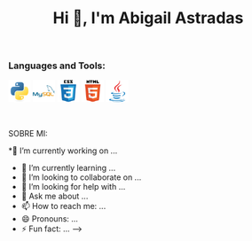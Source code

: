 
<h1 align="center">Hi 👋, I'm Abigail Astradas</h1>



<br>
<h3 align="left">Languages and Tools:</h3>
<p align="left"> 
<a><img src="https://raw.githubusercontent.com/devicons/devicon/master/icons/python/python-original.svg" alt="python" width="40" height="40"/> </a> 
<a><img src="https://raw.githubusercontent.com/devicons/devicon/master/icons/mysql/mysql-original-wordmark.svg" alt="mysql" width="40" height="40"/> </a>
<a><img src="https://raw.githubusercontent.com/devicons/devicon/master/icons/css3/css3-original-wordmark.svg" alt="css3" width="40" height="40"/></a>
<a><img src="https://raw.githubusercontent.com/devicons/devicon/master/icons/html5/html5-original-wordmark.svg" alt="html5" width="40" height="40"/></a> 
<a><img src="https://raw.githubusercontent.com/devicons/devicon/master/icons/java/java-original.svg" alt="java" width="40" height="40"/> </a>  

</p>
<br>


SOBRE MI:

*🔭 I’m currently working on ...
- 🌱 I’m currently learning ...
- 👯 I’m looking to collaborate on ...
- 🤔 I’m looking for help with ...
- 💬 Ask me about ...
- 📫 How to reach me: ...
- 😄 Pronouns: ...
- ⚡ Fun fact: ...
-->
